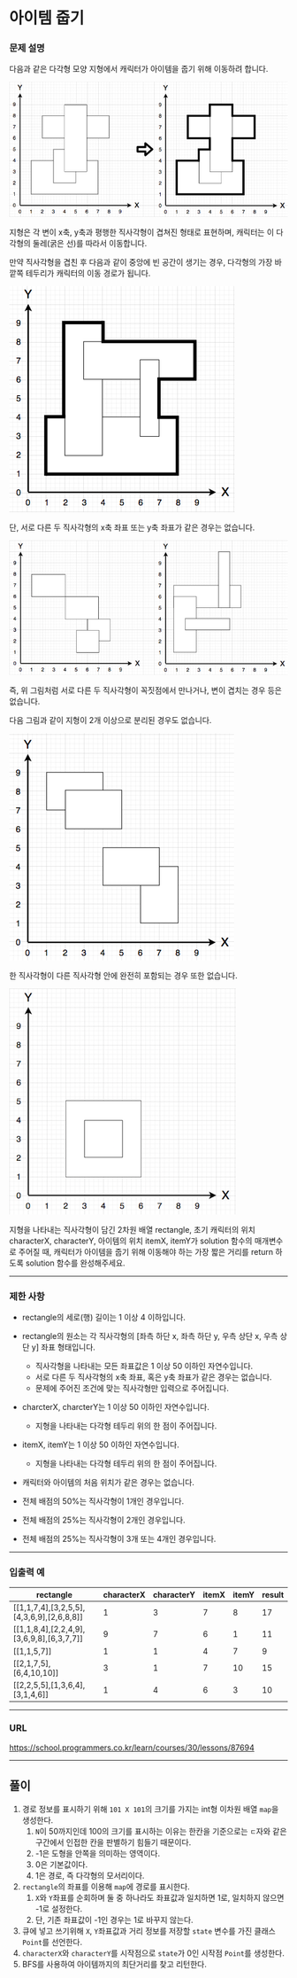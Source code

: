 # 아이템 줍기

### 문제 설명

다음과 같은 다각형 모양 지형에서 캐릭터가 아이템을 줍기 위해 이동하려 합니다.

![jpg_1](./1.png)

지형은 각 변이 x축, y축과 평행한 직사각형이 겹쳐진 형태로 표현하며, 캐릭터는 이 다각형의 둘레(굵은 선)를 따라서 이동합니다.

만약 직사각형을 겹친 후 다음과 같이 중앙에 빈 공간이 생기는 경우, 다각형의 가장 바깥쪽 테두리가 캐릭터의 이동 경로가 됩니다.

![jpg_2](./2.png)

단, 서로 다른 두 직사각형의 x축 좌표 또는 y축 좌표가 같은 경우는 없습니다.

![jpg_3](./3.png)

즉, 위 그림처럼 서로 다른 두 직사각형이 꼭짓점에서 만나거나, 변이 겹치는 경우 등은 없습니다.

다음 그림과 같이 지형이 2개 이상으로 분리된 경우도 없습니다.

![jpg_4](./4.png)

한 직사각형이 다른 직사각형 안에 완전히 포함되는 경우 또한 없습니다.

![jpg_5](./5.png)

지형을 나타내는 직사각형이 담긴 2차원 배열 rectangle, 초기 캐릭터의 위치 characterX, characterY, 아이템의 위치 itemX, itemY가 solution 함수의 매개변수로 주어질 때, 캐릭터가 아이템을 줍기 위해 이동해야 하는 가장 짧은 거리를 return 하도록 solution 함수를 완성해주세요.

-----------
### 제한 사항

- rectangle의 세로(행) 길이는 1 이상 4 이하입니다.
- rectangle의 원소는 각 직사각형의 [좌측 하단 x, 좌측 하단 y, 우측 상단 x, 우측 상단 y] 좌표 형태입니다.
  - 직사각형을 나타내는 모든 좌표값은 1 이상 50 이하인 자연수입니다.
  - 서로 다른 두 직사각형의 x축 좌표, 혹은 y축 좌표가 같은 경우는 없습니다.
  - 문제에 주어진 조건에 맞는 직사각형만 입력으로 주어집니다.
- charcterX, charcterY는 1 이상 50 이하인 자연수입니다.
  - 지형을 나타내는 다각형 테두리 위의 한 점이 주어집니다.
- itemX, itemY는 1 이상 50 이하인 자연수입니다.
  - 지형을 나타내는 다각형 테두리 위의 한 점이 주어집니다.
- 캐릭터와 아이템의 처음 위치가 같은 경우는 없습니다.


- 전체 배점의 50%는 직사각형이 1개인 경우입니다.
- 전체 배점의 25%는 직사각형이 2개인 경우입니다.
- 전체 배점의 25%는 직사각형이 3개 또는 4개인 경우입니다.

-----------
### 입출력 예

| rectangle                                 | characterX | characterY | itemX | itemY | result |
|-------------------------------------------|------------|------------|-------|-------|--------|
| [[1,1,7,4],[3,2,5,5],[4,3,6,9],[2,6,8,8]] | 1          | 3          | 7     | 8     | 17     |
| [[1,1,8,4],[2,2,4,9],[3,6,9,8],[6,3,7,7]] | 9          | 7          | 6     | 1     | 11     |
| [[1,1,5,7]]                               | 1          | 1          | 4     | 7     | 9      |
| [[2,1,7,5],[6,4,10,10]]                   | 3          | 1          | 7     | 10    | 15     |
| [[2,2,5,5],[1,3,6,4],[3,1,4,6]]           | 1          | 4          | 6     | 3     | 10     |

-----------
### URL

https://school.programmers.co.kr/learn/courses/30/lessons/87694

-----------
## 풀이
1. 경로 정보를 표시하기 위해 `101 X 101`의 크기를 가지는 int형 이차원 배열 `map`을 생성한다.
   1. `N`이 50까지인데 100의 크기를 표시하는 이유는 한칸을 기준으로는 `ㄷ`자와 같은 구간에서 인접한 칸을 판별하기 힘들기 때문이다.
   2. -1은 도형을 안쪽을 의미하는 영역이다.
   3. 0은 기본값이다.
   4. 1은 경로, 즉 다각형의 모서리이다.
2. `rectangle`의 좌표를 이용해 `map`에 경로를 표시한다.
   1. `X`와 `Y`좌표를 순회하며 둘 중 하나라도 좌표값과 일치하면 1로, 일치하지 않으면 -1로 설정한다.
   2. 단, 기존 좌표값이 -1인 경우는 1로 바꾸지 않는다.
3. 큐에 넣고 쓰기위해 `X`, `Y`좌표값과 거리 정보를 저장할 `state` 변수를 가진 클래스 `Point`를 선언한다.
4. `characterX`와 `characterY`를 시작점으로 `state`가 0인 시작점 `Point`를 생성한다.
5. BFS를 사용하여 아이템까지의 최단거리를 찾고 리턴한다.